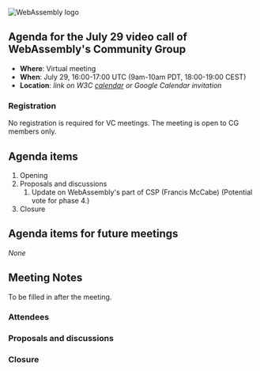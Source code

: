 ![WebAssembly logo](/images/WebAssembly.png)

## Agenda for the July 29 video call of WebAssembly's Community Group

- **Where**: Virtual meeting
- **When**: July 29, 16:00-17:00 UTC (9am-10am PDT, 18:00-19:00 CEST)
- **Location**: *link on W3C [calendar](https://www.w3.org/groups/cg/webassembly/calendar/) or Google Calendar invitation*

### Registration

No registration is required for VC meetings. The meeting is open to CG members only.

## Agenda items

1. Opening
1. Proposals and discussions
   1. Update on WebAssembly's part of CSP (Francis McCabe)
      (Potential vote for phase 4.)
1. Closure

## Agenda items for future meetings

*None*

## Meeting Notes

To be filled in after the meeting.

### Attendees

### Proposals and discussions

### Closure
